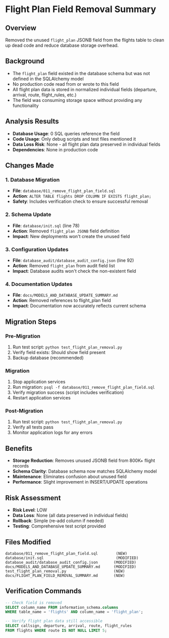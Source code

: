 # Flight Plan Field Removal Summary

## Overview
Removed the unused `flight_plan` JSONB field from the flights table to clean up dead code and reduce database storage overhead.

## Background
- The `flight_plan` field existed in the database schema but was not defined in the SQLAlchemy model
- No production code read from or wrote to this field
- All flight plan data is stored in normalized individual fields (departure, arrival, route, flight_rules, etc.)
- The field was consuming storage space without providing any functionality

## Analysis Results
- **Database Usage**: 0 SQL queries reference the field
- **Code Usage**: Only debug scripts and test files mentioned it
- **Data Loss Risk**: None - all flight plan data preserved in individual fields
- **Dependencies**: None in production code

## Changes Made

### 1. Database Migration
- **File**: `database/011_remove_flight_plan_field.sql`
- **Action**: `ALTER TABLE flights DROP COLUMN IF EXISTS flight_plan;`
- **Safety**: Includes verification check to ensure successful removal

### 2. Schema Update
- **File**: `database/init.sql` (line 78)
- **Action**: Removed `flight_plan JSONB` field definition
- **Impact**: New deployments won't create the unused field

### 3. Configuration Updates
- **File**: `database_audit/database_audit_config.json` (line 92)
- **Action**: Removed `flight_plan` from audit field list
- **Impact**: Database audits won't check the non-existent field

### 4. Documentation Updates
- **File**: `docs/MODELS_AND_DATABASE_UPDATE_SUMMARY.md`
- **Action**: Removed references to flight_plan field
- **Impact**: Documentation now accurately reflects current schema

## Migration Steps

### Pre-Migration
1. Run test script: `python test_flight_plan_removal.py`
2. Verify field exists: Should show field present
3. Backup database (recommended)

### Migration
1. Stop application services
2. Run migration: `psql -f database/011_remove_flight_plan_field.sql`
3. Verify migration success (script includes verification)
4. Restart application services

### Post-Migration
1. Run test script: `python test_flight_plan_removal.py`
2. Verify all tests pass
3. Monitor application logs for any errors

## Benefits
- **Storage Reduction**: Removes unused JSONB field from 800K+ flight records
- **Schema Clarity**: Database schema now matches SQLAlchemy model
- **Maintenance**: Eliminates confusion about unused field
- **Performance**: Slight improvement in INSERT/UPDATE operations

## Risk Assessment
- **Risk Level**: LOW
- **Data Loss**: None (all data preserved in individual fields)
- **Rollback**: Simple (re-add column if needed)
- **Testing**: Comprehensive test script provided

## Files Modified
```
database/011_remove_flight_plan_field.sql        (NEW)
database/init.sql                                (MODIFIED)
database_audit/database_audit_config.json       (MODIFIED)
docs/MODELS_AND_DATABASE_UPDATE_SUMMARY.md      (MODIFIED)
test_flight_plan_removal.py                     (NEW)
docs/FLIGHT_PLAN_FIELD_REMOVAL_SUMMARY.md       (NEW)
```

## Verification Commands
```sql
-- Check field is removed
SELECT column_name FROM information_schema.columns 
WHERE table_name = 'flights' AND column_name = 'flight_plan';

-- Verify flight plan data still accessible
SELECT callsign, departure, arrival, route, flight_rules 
FROM flights WHERE route IS NOT NULL LIMIT 5;
```
